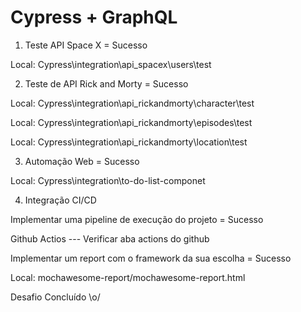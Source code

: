 # Cypress + GraphQL

1. Teste API Space X = Sucesso

Local: Cypress\integration\api_spacex\users\test

2. Teste de API Rick and Morty = Sucesso

Local: Cypress\integration\api_rickandmorty\character\test

Local: Cypress\integration\api_rickandmorty\episodes\test

Local: Cypress\integration\api_rickandmorty\location\test

3. Automação Web = Sucesso

Local: Cypress\integration\to-do-list-componet

4. Integração CI/CD

Implementar uma pipeline de execução do projeto = Sucesso

Github Actios --- Verificar aba actions do github

Implementar um report com o framework da sua escolha = Sucesso

Local: mochawesome-report/mochawesome-report.html


Desafio Concluído \o/
